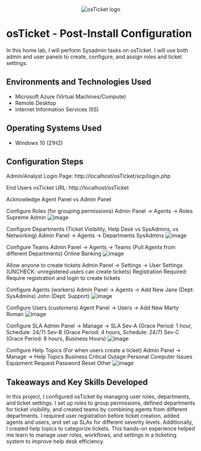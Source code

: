<p align="center">
<img src="https://i.imgur.com/Clzj7Xs.png" alt="osTicket logo"/>
</p>

<h1>osTicket - Post-Install Configuration</h1>
In this home lab, I will perform Sysadmin tasks on osTicket. I will use both admin and user panels to create, configure, and assign roles and ticket settings.<br />

<h2>Environments and Technologies Used</h2>

- Microsoft Azure (Virtual Machines/Compute)
- Remote Desktop
- Internet Information Services (IIS)

<h2>Operating Systems Used </h2>

- Windows 10</b> (21H2)

<h2>Configuration Steps</h2>

Admin/Analyst Login Page:
http://localhost/osTicket/scp/login.php 

End Users osTicket URL:
http://localhost/osTicket 

Acknowledge Agent Panel vs Admin Panel

Configure Roles (for grouping permissions)
Admin Panel -> Agents -> Roles
Supreme Admin ![image](https://github.com/user-attachments/assets/10c4ee7c-3fdc-4b26-88fb-663dab00c0fa)


Configure Departments (Ticket Visibility, Help Desk vs SysAdmins, vs Networking)
Admin Panel -> Agents -> Departments
SysAdmins ![image](https://github.com/user-attachments/assets/19763b01-5478-4dc2-88c0-f218458be69d)


Configure Teams
Admin Panel -> Agents -> Teams (Pull Agents from different Departments)
Online Banking ![image](https://github.com/user-attachments/assets/1bebe59c-3fe6-47c0-9bf7-b3d6b316eb0c)


Allow anyone to create tickets
Admin Panel -> Settings -> User Settings (UNCHECK: unregistered users can create tickets)
Registration Required: Require registration and login to create tickets 

Configure Agents (workers)
Admin Panel -> Agents -> Add New
Jane (Dept: SysAdmins)
John (Dept: Support) ![image](https://github.com/user-attachments/assets/77bac8b4-dfa6-4efa-9d25-c304d0421fd1)


Configure Users (customers)
Agent Panel -> Users -> Add New
Marty
Roman ![image](https://github.com/user-attachments/assets/acaf21b0-6ec3-4380-8519-204a250230f8)


Configure SLA
Admin Panel -> Manage -> SLA
Sev-A (Grace Period: 1 hour, Schedule: 24/7)
Sev-B (Grace Period: 4 hours, Schedule: 24/7)
Sev-C (Grace Period: 8 hours, Business Hours) ![image](https://github.com/user-attachments/assets/357048cf-1ed4-440c-9ac8-5c32b8be90d8)


Configure Help Topics (For when users create a ticket)
Admin Panel -> Manage -> Help Topics
Business Critical Outage
Personal Computer Issues
Equipment Request
Password Reset
Other ![image](https://github.com/user-attachments/assets/5764346d-0eec-445a-a1a7-a6531220c564)

<h2>Takeaways and Key Skills Developed</h2>
In this project, I configured osTicket by managing user roles, departments, and ticket settings. I set up roles to group permissions, defined departments for ticket visibility, and created teams by combining agents from different departments. I required user registration before ticket creation, added agents and users, and set up SLAs for different severity levels. Additionally, I created help topics to categorize tickets. This hands-on experience helped me learn to manage user roles, workflows, and settings in a ticketing system to improve help desk efficiency.
